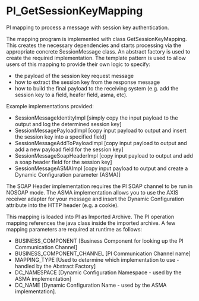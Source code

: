 PI_GetSessionKeyMapping
=======================

PI mapping to process a message with session key authentication.

The mapping program is implemented with class GetSessionKeyMapping. This creates the necessary dependencies and starts processing via the appropriate concrete SessionMessage class.
An abstract factory is used to create the required implementation.
The template pattern is used to allow users of this mapping to provide their own logic to specify:
 - the payload of the session key request message
 - how to extract the session key from the response message
 - how to build the final payload to the receiving system (e.g. add the session key to a field, heafer field, asma, etc).

Example implementations provided:
 - SessionMessageIdentityImpl [simply copy the input payload to the output and log the determined session key]
 - SessionMessagePayloadImpl [copy input payload to output and insert the session key into a specified field]
 - SessionMessageAddToPayloadImpl [copy input payload to output and add a new payload field for the session key]
 - SessionMessageSoapHeaderImpl [copy input payload to output and add a soap header field for the session key]
 - SessionMessageASMAImpl [copy input payload to output and create a Dynamic Configuration parameter (ASMA)]
 
The SOAP Header implementation requires the PI SOAP channel to be run in NOSOAP mode.
The ASMA implementation allows you to use the AXIS receiver adapter for your message and insert the Dynamic Configuration attribute into the HTTP header (e.g. a cookie).

This mapping is loaded into PI as Imported Archive.
The PI operation mapping references the java class inside the imported archive. A few mapping parameters are required at runtime as follows:
 - BUSINESS_COMPONENT [Business Component for looking up the PI Communication Channel]
 - BUSINESS_COMPONENT_CHANNEL [PI Communication Channel name]
 - MAPPING_TYPE [Used to determine which implementation to use - handled by the Abstract Factory]
 - DC_NAMESPACE [Dynamic Configuration Namespace - used by the ASMA implementation]
 - DC_NAME [Dynamic Configuration Name - used by the ASMA implementation].
